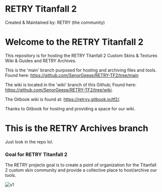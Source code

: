 # RETRY Titanfall 2
Created & Maintained by: RETRY (the community)

# Welcome to the RETRY Titanfall 2

This repository is for hosting the RETRY Titanfall 2 Custom Skins & Textures Wiki & Guides and RETRY Archives.

This is the 'main' branch purposed for hosting and archiving files and tools. Found here: https://github.com/SenorGeese/RETRY-TF2/tree/main

The wiki is located in the 'wiki' branch of this Github; Found here: https://github.com/SenorGeese/RETRY-TF2/tree/wiki.

The Gitbook wiki is found at: https://retryy.gitbook.io/tf2/.

Thanks to Gitbook for hosting and providing a space for our wiki.

# This is the RETRY Archives branch
Just look in the repo lol.

### Goal for RETRY Titanfall 2

The RETRY projects goal is to create a point of organization for the Titanfall 2 custom skin community and provide a collective place to host/archive our tools.

![v1](https://user-images.githubusercontent.com/87151598/170205693-618708b8-bc09-4411-a692-20c9fb9d2b41.png)
